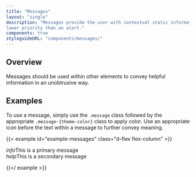 ```yaml
---
title: "Messages"
layout: "single"
description: "Messages provide the user with contextual static information. They have a
lower priority than an alert."
components: true
styleguideURL: "components/messages/"
---
```


## Overview

Messages should be used within other elements to convey helpful information in an unobtrusive way.

## Examples

To use a message, simply use the `.message` class followed by the appropriate `.message-{theme-color}` class to apply
color. Use an appropriate icon before the text within a message to further convey meaning.

{{< example id="example-messages" class="d-flex flex-column" >}}

<div class="message message-primary">
  <i class="modus-icons">info</i>This is a primary message
</div>
<div class="message message-secondary">
  <i class="modus-icons">help</i>This is a secondary message
</div>

{{</ example >}}
